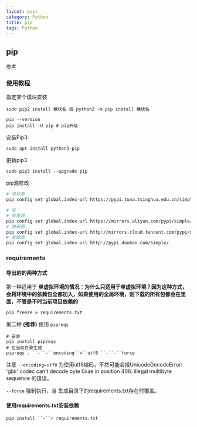 ```yaml
---
layout: post
category: Python
title: pip
tags: Python
---
```


## pip
[参考](https://www.runoob.com/w3cnote/python-pip-install-usage.html)

### 使用教程


指定某个模块安装
```
sudo pip2 install 模块名 或 python2 -m pip install 模块名
```


```
pip --version
pip install -U pip # pip升级
```

安装Pip3:

```shell
sudo apt install python3-pip
```

更新pip3

```shell
sudo pip3 install --upgrade pip
```

pip源修改

```bash
# 清华源
pip config set global.index-url https://pypi.tuna.tsinghua.edu.cn/simple

# 或：
# 阿里源
pip config set global.index-url https://mirrors.aliyun.com/pypi/simple/
# 腾讯源
pip config set global.index-url http://mirrors.cloud.tencent.com/pypi/simple
# 豆瓣源
pip config set global.index-url http://pypi.douban.com/simple/
```

### requirements

#### 导出的的两种方式

第一种适用于 **单虚拟环境的情况：为什么只适用于单虚拟环境？因为这种方式，会将环境中的依赖包全都加入，如果使用的全局环境，则下载的所有包都会在里面，不管是不时当前项目依赖的**

```shell
pip freeze > requirements.txt
```

第二种 **(推荐)** 使用 `pipreqs`

```shell
# 安装
pip install pipreqs
# 在当前目录生成
pipreqs . ``-``-``encoding``=``utf8 ``-``-``force
```

注意 `--encoding=utf8` 为使用utf8编码，不然可能会报UnicodeDecodeError: 'gbk' codec can't decode byte 0xae in position 406: illegal multibyte sequence 的错误。

`--force` 强制执行，当 生成目录下的requirements.txt存在时覆盖。

#### 使用requirements.txt安装依赖

```
pip install ``-``r requirements.txt
```